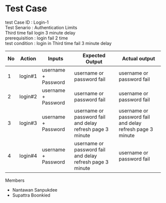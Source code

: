 # Test Case
test Case ID : Login-1	<br>
Test Senario : Authentication Limits <br>
Third time fail login 3 minute delay <br>
prerequisition : login fail 2 time	 <br>
test condition : login in Third time fail 3 minute delay <br>

| No |     Action    |    Inputs   | Expected Output  |   Actual output   | 
| -- | ------------- | ----------- | ---------------- | ----------------- |
| 1 | login#1 | username + Password | username or password fail | username or password fail | |
| 2 | login#2 | username + Password | username or password fail | username or password fail | |
| 3 | login#3 | username + Password | username or password fail and delay refresh page 3  minute | username or password fail and delay refresh page 3  minute | |
| 4 | login#4 | username + Password | username or password fail and delay refresh page 3  minute | username or password fail | | |



Members <br>
- Nantawan Sanpukdee <br>
- Supattra Boonkied <br>
